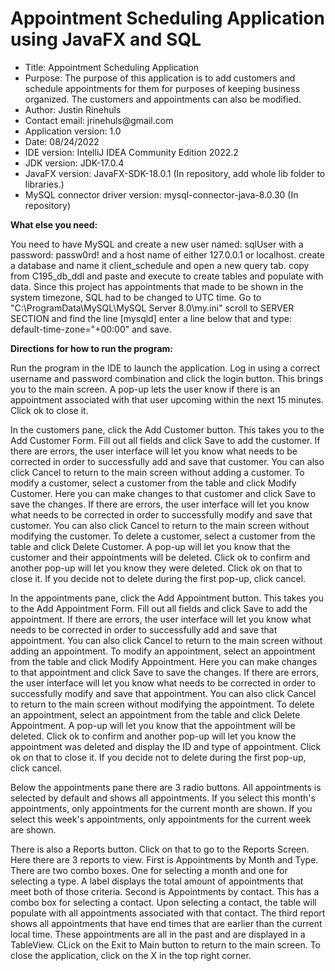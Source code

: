 # Appointment Scheduling Application using JavaFX and SQL
<ul>
  <li>Title: Appointment Scheduling Application</li>
<li>Purpose: The purpose of this application is to add customers and schedule appointments for them for purposes of
    keeping business organized. The customers and appointments can also be modified.</li>
<li>Author: Justin Rinehuls</li>
<li>Contact email: jrinehuls@gmail.com</li>
<li>Application version: 1.0</li>
<li>Date: 08/24/2022</li>
<li>IDE version: IntelliJ IDEA Community Edition 2022.2</li>
<li>JDK version: JDK-17.0.4</li>
<li>JavaFX version: JavaFX-SDK-18.0.1 (In repository, add whole lib folder to libraries.)</li>
<li>MySQL connector driver version: mysql-connector-java-8.0.30 (In repository)</li>
</ul>

<b>What else you need:</b>
<p>You need to have MySQL and create a new user named: sqlUser with a password: passw0rd! and a host
name of either 127.0.0.1 or localhost. create a database and name it client_schedule and open a new query tab.
copy from C195_db_ddl and paste and execute to create tables and populate with data. Since this project has 
appointments that made to be shown in the system timezone, SQL had to be changed to UTC time. Go to
"C:\ProgramData\MySQL\MySQL Server 8.0\my.ini" scroll to SERVER SECTION and find the line [mysqld] enter a line
below that and type: default-time-zone="+00:00" and save.</p>

<b>Directions for how to run the program:</b>
<p>Run the program in the IDE to launch the application. Log in using a correct
username and password combination and click the login button. This brings you to the main screen. A pop-up lets
the user know if there is an appointment associated with that user upcoming within the next 15 minutes. Click ok
to close it.</p>
    
<p>In the customers pane, click the Add Customer button. This takes you to the Add Customer Form. Fill out all
    fields and click Save to add the customer. If there are errors, the user interface will let you know what needs to
    be corrected in order to successfully add and save that customer. You can also click Cancel to return to the main
    screen without adding a customer. To modify a customer, select a customer from the table and click Modify Customer.
    Here you can make changes to that customer and click Save to save the changes. If there are errors, the user
    interface will let you know what needs to be corrected in order to successfully modify and save that customer.
    You can also click Cancel to return to the main screen without modifying the customer. To delete a customer, select
    a customer from the table and click Delete Customer. A pop-up will let you know that the customer and their
    appointments will be deleted. Click ok to confirm and another pop-up will let you know they were deleted. Click ok
    on that to close it. If you decide not to delete during the first pop-up, click cancel.</p>
    
<p>In the appointments pane, click the Add Appointment button. This takes you to the Add Appointment Form. Fill out
    all fields and click Save to add the appointment. If there are errors, the user interface will let you know what
    needs to be corrected in order to successfully add and save that appointment. You can also click Cancel to return to
    the main screen without adding an appointment. To modify an appointment, select an appointment from the table and
    click Modify Appointment. Here you can make changes to that appointment and click Save to save the changes. If there
    are errors, the user interface will let you know what needs to be corrected in order to successfully modify and save
    that appointment. You can also click Cancel to return to the main screen without modifying the appointment. To
    delete an appointment, select an appointment from the table and click Delete Appointment. A pop-up will let you know
    that the appointment will be deleted. Click ok to confirm and another pop-up will let you know the appointment was
    deleted and display the ID and type of appointment. Click ok on that to close it. If you decide not to delete during
    the first pop-up, click cancel.</p>
    
<p>Below the appointments pane there are 3 radio buttons. All appointments is selected by default and shows all
    appointments. If you select this month's appointments, only appointments for the current month are shown. If you
    select this week's appointments, only appointments for the current week are shown.</p>
    
<p>There is also a Reports button. Click on that to go to the Reports Screen. Here there are 3 reports to view.
    First is Appointments by Month and Type. There are two combo boxes. One for selecting a month and one for selecting
    a type. A label displays the total amount of appointments that meet both of those criteria. Second is Appointments
    by contact. This has a combo box for selecting a contact. Upon selecting a contact, the table will populate with all
    appointments associated with that contact. The third report shows all appointments that have end times that are
    earlier than the current local time. These appointments are all in the past and are displayed in a TableView. CLick
    on the Exit to Main button to return to the main screen. To close the application, click on the X in the top right
    corner.</p>
